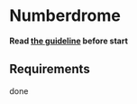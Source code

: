 # Numberdrome

**Read [the guideline](https://github.com/mate-academy/js_task-guideline/blob/master/README.md) before start**

## Requirements
done